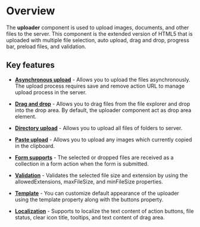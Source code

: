 # Overview

The **uploader** component is used to upload images, documents, and other files to the server.
This component is the extended version of HTML5 that is uploaded with multiple file selection, auto upload,
drag and drop, progress bar, preload files, and validation.

## Key features

* **[Asynchronous upload](./async/)** - Allows you to upload the files asynchronously.
The upload process requires save and remove action URL to manage upload process in the server.

* **[Drag and drop](./file-source/#drag-and-drop)** - Allows you to drag files from the file explorer and drop into the drop area.
By default, the uploader component act as drop area element.

* **[Directory upload](./file-source/#directory-upload)** - Allows you to upload all files of folders to server.

* **[Paste upload](./file-source/#paste-to-upload)** - Allows you to upload any images which currently copied in the clipboard.

* **[Form supports](./form-support/)** - The selected or dropped files are received as a collection in a form action
when the form is submitted.

* **[Validation](./validation/)** - Validates the selected file size and extension by using the allowedExtensions,
maxFileSize, and minFileSize properties.

* **[Template](./template/)** - You can customize default appearance of the uploader using the template property
along with the buttons property.

* **[Localization](./localization/)** - Supports to localize the text content of action buttons, file status,
clear icon title, tooltips, and text content of drag area.